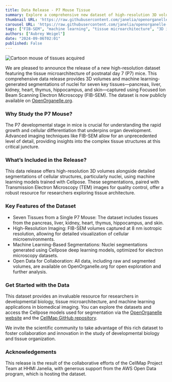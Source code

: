 ```yaml
--- 
title: Data Release - P7 Mouse Tissue
summary: Explore a comprehensive new dataset of high-resolution 3D volumes and machine learning-based segmentations from seven tissues in a single P7 mouse.
thumbnail URL: 'https://raw.githubusercontent.com/janelia/openorganelle-blog/main/assets/p7_mouse_data_release_banner.png'
carousel URL: 'https://raw.githubusercontent.com/janelia/openorganelle-blog/main/assets/p7_mouse_data_release_banner.png'
tags: ["FIB-SEM", "machine learning", "tissue microarchitecture", "3D imaging", "open data", "P7 mouse"]
authors: ["Aubrey Weigel"]
date: "2024-09-06T02:01"
published: False
---
```


![Cartoon mouse of tissues acquired](https://raw.githubusercontent.com/janelia-cosem/openorganelle-blog/main/assets/p7_mouse_1-2.png)

We are pleased to announce the release of a new high-resolution dataset featuring the tissue microarchitecture of postnatal day 7 (P7) mice. This comprehensive data release provides 3D volumes and machine learning-generated segmentations of nuclei for seven key tissues—pancreas, liver, kidney, heart, thymus, hippocampus, and skin—captured using Focused Ion Beam Scanning Electron Microscopy (FIB-SEM). The dataset is now publicly available on [OpenOrganelle.org](https://openorganelle.org).

### Why Study the P7 Mouse?

The P7 developmental stage in mice is crucial for understanding the rapid growth and cellular differentiation that underpins organ development. Advanced imaging techniques like FIB-SEM allow for an unprecedented level of detail, providing insights into the complex tissue structures at this critical juncture.

### What’s Included in the Release?

This data release offers high-resolution 3D volumes alongside detailed segmentations of cellular structures, particularly nuclei, using machine learning models trained with Cellpose. These segmentations, paired with Transmission Electron Microscopy (TEM) images for quality control, offer a robust resource for researchers exploring tissue architecture.

### Key Features of the Dataset

- Seven Tissues from a Single P7 Mouse: The dataset includes tissues from the pancreas, liver, kidney, heart, thymus, hippocampus, and skin.
- High-Resolution Imaging: FIB-SEM volumes captured at 8 nm isotropic resolution, allowing for detailed visualization of cellular microenvironments.
- Machine Learning-Based Segmentations: Nuclei segmentations generated using Cellpose deep learning models, optimized for electron microscopy datasets.
- Open Data for Collaboration: All data, including raw and segmented volumes, are available on OpenOrganelle.org for open exploration and further analysis.

### Get Started with the Data

This dataset provides an invaluable resource for researchers in developmental biology, tissue microarchitecture, and machine learning applications in biomedical imaging. You can explore the datasets and access the Cellpose models used for segmentation via the [OpenOrganelle website](https://openorganelle.org) and the [CellMap GitHub repository](https://github.com/janelia-cellmap/cellmap-models).

We invite the scientific community to take advantage of this rich dataset to foster collaboration and innovation in the study of developmental biology and tissue organization.

### Acknowledgements

This release is the result of the collaborative efforts of the CellMap Project Team at HHMI Janelia, with generous support from the AWS Open Data program, which is hosting the dataset.
